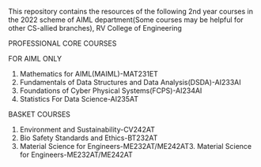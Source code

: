This repository contains the resources of the following 2nd year courses in the 2022 scheme of AIML department(Some courses may be helpful for other CS-allied branches), RV College of Engineering

PROFESSIONAL CORE COURSES


FOR AIML ONLY
1. Mathematics for AIML(MAIML)-MAT231ET
3. Fundamentals of Data Structures and Data Analysis(DSDA)-AI233AI
4. Foundations of Cyber Physical Systems(FCPS)-AI234AI
5. Statistics For Data Science-AI235AT

BASKET COURSES
1. Environment and Sustainability-CV242AT
2. Bio Safety Standards and Ethics-BT232AT
3. Material Science for Engineers-ME232AT/ME242AT3. Material Science for Engineers-ME232AT/ME242AT
